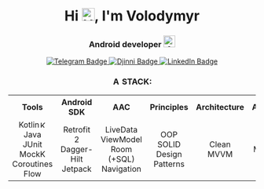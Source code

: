 <h1 align="center">Hi <img width="26" height="26" src="https://github.githubassets.com/images/icons/emoji/unicode/1f44b.png" alt="Hand"/>, I'm Volodymyr</h1>

<h3 align="center">Android developer <img width="24" height="24" src="https://i.ibb.co/rtRFKZY/icons8-android-os-96.png" alt="Android"/></h3>

<div align="center" id="badges">
  <a href="https://t.me/vl1eer">
    <img src="https://img.shields.io/badge/Telegram-039be5?style=for-the-badge&logo=telegram&logoColor=white" alt="Telegram Badge"/>
  </a>
  <a href="https://djinni.co/q/730df721bf/">
    <img src="https://t.ly/BRZrT" alt="Djinni Badge"/>
  </a>
  <a href="https://www.linkedin.com/in/volodymyr-labish-58a054257">
    <img src="https://img.shields.io/badge/LinkedIn-0077b7?style=for-the-badge&logo=linkedin&logoColor=white" alt="LinkedIn Badge"/>
  </a>
  
<h3> 
  <img width="16" height="16" src=https://pngimg.com/uploads/lightning/lightning_PNG52.png alt="Android"/>
   STACK:
</h3>

<table align="center">
  <tr>
    <th>Tools</th>
    <th>Android SDK</th>
    <th>AAC</th>
    <th>Principles</th>
    <th>Architecture</th>
    <th>Addition</th>
  </tr>
  <tr align="center">
    <td>Kotlin<img width="14" height="14" src="https://img.icons8.com/color/256/kotlin.png" alt="Kotlin"/><br> Java<br> JUnit<br> MockK<br> Coroutines<br> Flow<br></td>
    <td>Retrofit 2<br> Dagger-Hilt<br> Jetpack<br></td>
    <td>LiveData<br> ViewModel<br> Room (+SQL)<br> Navigation<br></td>
    <td>OOP<br> SOLID<br> Design<br> Patterns<br></td>
    <td>Clean<br> MVVM<br></td>
    <td>Git<br> Material<br> Design<br></td>
  </tr>
</table>
